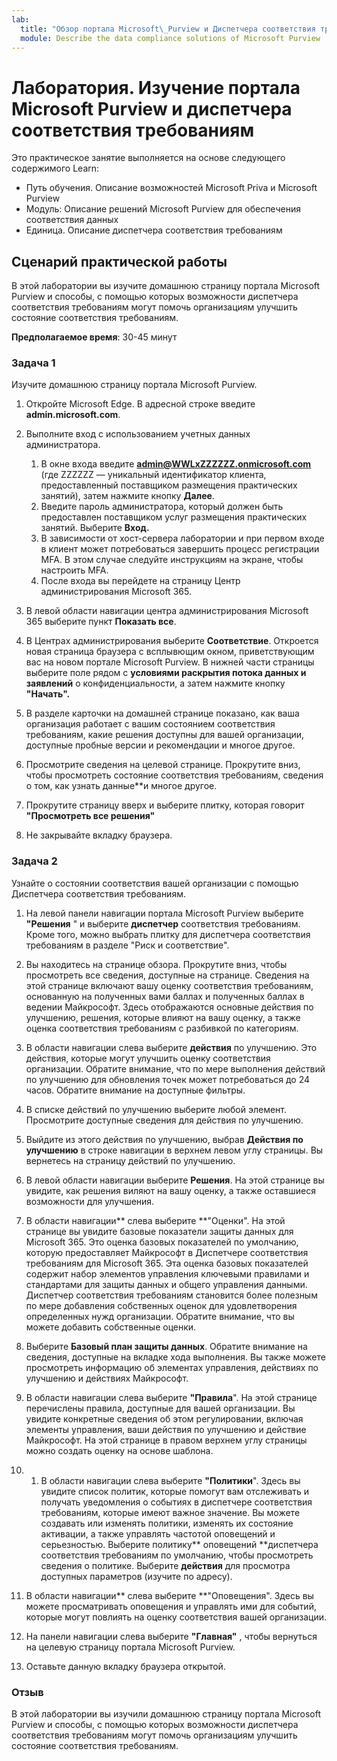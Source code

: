 ```yaml
---
lab:
  title: "Обзор портала Microsoft\_Purview и Диспетчера соответствия требованиям"
  module: Describe the data compliance solutions of Microsoft Purview
---
```


# Лаборатория. Изучение портала Microsoft Purview и диспетчера соответствия требованиям

Это практическое занятие выполняется на основе следующего содержимого Learn:

- Путь обучения. Описание возможностей Microsoft Priva и Microsoft Purview
- Модуль: Описание решений Microsoft Purview для обеспечения соответствия данных
- Единица. Описание диспетчера соответствия требованиям

## Сценарий практической работы

В этой лаборатории вы изучите домашнюю страницу портала Microsoft Purview и способы, с помощью которых возможности диспетчера соответствия требованиям могут помочь организациям улучшить состояние соответствия требованиям.

**Предполагаемое время**: 30-45 минут

### Задача 1

Изучите домашнюю страницу портала Microsoft Purview.

1. Откройте Microsoft Edge. В адресной строке введите **admin.microsoft.com**.
1. Выполните вход с использованием учетных данных администратора.
    1. В окне входа введите **admin@WWLxZZZZZZ.onmicrosoft.com** (где ZZZZZZ — уникальный идентификатор клиента, предоставленный поставщиком размещения практических занятий), затем нажмите кнопку **Далее**.
    1. Введите пароль администратора, который должен быть предоставлен поставщиком услуг размещения практических занятий. Выберите **Вход.**
    1. В зависимости от хост-сервера лаборатории и при первом входе в клиент может потребоваться завершить процесс регистрации MFA. В этом случае следуйте инструкциям на экране, чтобы настроить MFA.
    1. После входа вы перейдете на страницу Центр администрирования Microsoft 365.

1. В левой области навигации центра администрирования Microsoft 365 выберите пункт **Показать все**.

1. В Центрах администрирования выберите **Соответствие**.  Откроется новая страница браузера с всплывющим окном, приветствующим вас на новом портале Microsoft Purview. В нижней части страницы выберите поле рядом с **условиями раскрытия потока данных и заявлений** о конфиденциальности, а затем нажмите кнопку **"Начать".**

1. В разделе карточки на домашней странице показано, как ваша организация работает с вашим состоянием соответствия требованиям, какие решения доступны для вашей организации, доступные пробные версии и рекомендации и многое другое.

1. Просмотрите сведения на целевой странице.  Прокрутите вниз, чтобы просмотреть состояние соответствия требованиям, сведения о том, как узнать данные**и многое другое.

1. Прокрутите страницу вверх и выберите плитку, которая говорит **"Просмотреть все решения"**

1. Не закрывайте вкладку браузера.

### Задача 2

Узнайте о состоянии соответствия вашей организации с помощью Диспетчера соответствия требованиям.

1. На левой панели навигации портала Microsoft Purview выберите **"Решения** " и выберите **диспетчер** соответствия требованиям.  Кроме того, можно выбрать плитку для диспетчера соответствия требованиям в разделе "Риск и соответствие".

1. Вы находитесь на странице обзора. Прокрутите вниз, чтобы просмотреть все сведения, доступные на странице.  Сведения на этой странице включают вашу оценку соответствия требованиям, основанную на полученных вами баллах и полученных баллах в ведении Майкрософт.   Здесь отображаются основные действия по улучшению, решения, которые влияют на вашу оценку, а также оценка соответствия требованиям с разбивкой по категориям.

1. В области навигации слева выберите **действия** по улучшению.  Это действия, которые могут улучшить оценку соответствия организации. Обратите внимание, что по мере выполнения действий по улучшению для обновления точек может потребоваться до 24 часов.  Обратите внимание на доступные фильтры.

1. В списке действий по улучшению выберите любой элемент.  Просмотрите доступные сведения для действия по улучшению.

1. Выйдите из этого действия по улучшению, выбрав **Действия по улучшению** в строке навигации в верхнем левом углу страницы.  Вы вернетесь на страницу действий по улучшению.

1. В левой области навигации выберите **Решения**. На этой странице вы увидите, как решения виляют на вашу оценку, а также оставшиеся возможности для улучшения.

1. В области навигации** слева выберите **"Оценки". На этой странице вы увидите базовые показатели защиты данных для Microsoft 365.  Это оценка базовых показателей по умолчанию, которую предоставляет Майкрософт в Диспетчере соответствия требованиям для Microsoft 365.  Эта оценка базовых показателей содержит набор элементов управления ключевыми правилами и стандартами для защиты данных и общего управления данными. Диспетчер соответствия требованиям становится более полезным по мере добавления собственных оценок для удовлетворения определенных нужд организации.  Обратите внимание, что вы можете добавить собственные оценки.

1. Выберите **Базовый план защиты данных**.  Обратите внимание на сведения, доступные на вкладке хода выполнения. Вы также можете просмотреть информацию об элементах управления, действиях по улучшению и действиях Майкрософт.  

1. В области навигации слева выберите **"Правила**".  На этой странице перечислены правила, доступные для вашей организации. Вы увидите конкретные сведения об этом регулировании, включая элементы управления, ваши действия по улучшению и действие Майкрософт. На этой странице в правом верхнем углу страницы можно создать оценку на основе шаблона.

1. 1. В области навигации слева выберите **"Политики**". Здесь вы увидите список политик, которые помогут вам отслеживать и получать уведомления о событиях в диспетчере соответствия требованиям, которые имеют важное значение. Вы можете создавать или изменять политики, изменять их состояние активации, а также управлять частотой оповещений и серьезностью. Выберите политику** оповещений **диспетчера соответствия требованиям по умолчанию, чтобы просмотреть сведения о политике.  Выберите **действия** для просмотра доступных параметров (изучите по адресу).

1. В области навигации** слева выберите **"Оповещения".   Здесь вы можете просматривать оповещения и управлять ими для событий, которые могут повлиять на оценку соответствия вашей организации. 

1. На панели навигации слева выберите **"Главная"** , чтобы вернуться на целевую страницу портала Microsoft Purview.

1. Оставьте данную вкладку браузера открытой.

### Отзыв

В этой лаборатории вы изучили домашнюю страницу портала Microsoft Purview и способы, с помощью которых возможности диспетчера соответствия требованиям могут помочь организациям улучшить состояние соответствия требованиям.
